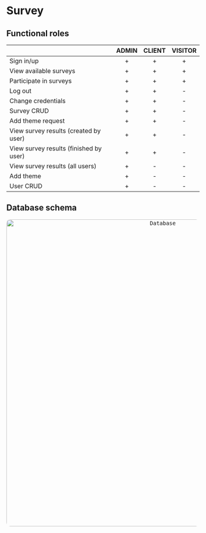 # Survey

## Functional roles
||ADMIN|CLIENT|VISITOR|
| :- | :-: | :-: | :-: |
|Sign in/up|+|+|+|
|View available surveys|+|+|+|
|Participate in surveys|+|+|+|
|Log out|+|+|-|
|Change credentials|+|+|-|
|Survey CRUD|+|+|-|
|Add theme request|+|+|-|
|View survey results (created by user)|+|+|-|
|View survey results (finished by user)|+|+|-|
|View survey results (all users)|+|-|-|
|Add theme|+|-|-|
|User CRUD|+|-|-|

## Database schema
</p>
<p align="center">
  <kbd> <img alt="Database" src="https://user-images.githubusercontent.com/64004682/162819120-5c4668a1-b3ab-4937-8ee2-fa45df90c3fa.png" width="800" style="border-radius:10px"\></kbd> 
</p>
